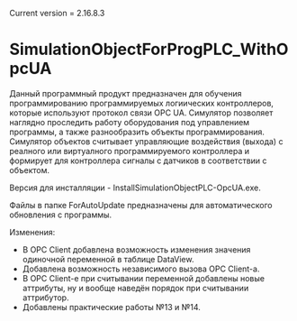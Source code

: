 Current version = 2.16.8.3
# SimulationObjectForProgPLC_WithOpcUA
Данный программный продукт предназначен для обучения программированию программируемых логиических контроллеров, которые используют протокол связи OPC UA.
Симулятор позволяет наглядно проследить работу оборудования под управлением программы, а также разнообразить объекты программирования.
Симулятор объектов считывает управляющие воздействия (выхода) с реалного или виртуалного программируемого контроллера и формирует для контроллера сигналы с датчиков в соответствии с объектом.


Версия для инсталляции - InstallSimulationObjectPLC-OpcUA.exe.

Файлы в папке ForAutoUpdate предназначены для автоматического обновления с программы.


Изменения:
- В OPC Client добавлена возможность изменения значения одиночной переменной в таблице DataView.  
- Добавлена возможность независимого вызова OPC Client-а.  
- В OPC Client-е при считывании переменной добавлены новые аттрибуты, ну и вообще наведён порядок при считывании аттрибутор.  
- Добавлены практические работы №13 и №14.  
